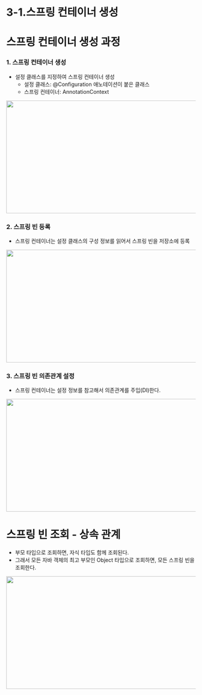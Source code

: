 # 3-1.스프링 컨테이너 생성

# 스프링 컨테이너 생성 과정

### 1. 스프링 컨테이너 생성

- 설정 클래스를 지정하여 스프링 컨테이너 생성
    - 설정 클래스: @Configuration 애노테이션이 붙은 클래스
    - 스프링 컨테이너: AnnotationContext

<img src="https://user-images.githubusercontent.com/52793122/160228369-48cc6929-18a2-4326-b10b-6b53caaf8086.png"  width="600" height="300"/>

### 2. 스프링 빈 등록

- 스프링 컨테이너는 설정 클래스의 구성 정보를 읽어서 스프링 빈을 저장소에 등록

<img src="https://user-images.githubusercontent.com/52793122/160228372-cf0deaff-7242-4b2a-b0ec-814e54638742.png"  width="600" height="300"/>

### 3. 스프링 빈 의존관계 설정

- 스프링 컨테이너는 설정 정보를 참고해서 의존관계를 주입(DI)한다.

<img src="https://user-images.githubusercontent.com/52793122/160228376-3b94a7c7-67af-4cb0-bc55-d7284d223385.png"  width="600" height="300"/>

# 스프링 빈 조회 - 상속 관계

- 부모 타입으로 조회하면, 자식 타입도 함께 조회된다.
- 그래서 모든 자바 객체의 최고 부모인 Object 타입으로 조회하면, 모든 스프링 빈을 조회한다.

<img src="https://user-images.githubusercontent.com/52793122/160228382-19a3084e-c8d7-4568-b2e5-2e420e76b94b.png"  width="600" height="300"/>
